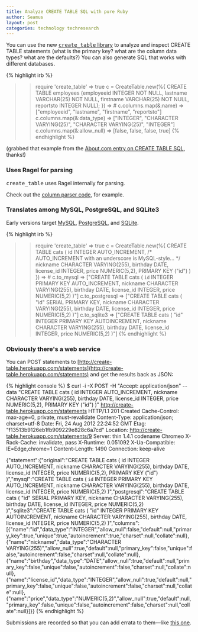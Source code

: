 ```yaml
---
title: Analyze CREATE TABLE SQL with pure Ruby
author: Seamus
layout: post
categories: technology techresearch
---
```


You can use the new [<tt>create_table</tt> library](https://github.com/seamusabshere/create_table) to analyze and inspect CREATE TABLE statements (what is the primary key? what are the column data types? what are the defaults?) You can also generate SQL that works with different databases.

{% highlight irb %}
>> require 'create_table'
=> true
>> c = CreateTable.new(%{
  CREATE TABLE employees
  (employeeid INTEGER NOT NULL,
  lastname VARCHAR(25) NOT NULL,
  firstname VARCHAR(25) NOT NULL,
  reportsto INTEGER NULL); 
})
=> #<CreateTable>
>> c.columns.map(&:name)
=> ["employeeid", "lastname", "firstname", "reportsto"]
>> c.columns.map(&:data_type)
=> ["INTEGER", "CHARACTER VARYING(25)", "CHARACTER VARYING(25)", "INTEGER"]
>> c.columns.map(&:allow_null)
=> [false, false, false, true]
{% endhighlight %}

<!-- more start -->

(grabbed that example from the [About.com entry on CREATE TABLE SQL](http://databases.about.com/od/sql/a/tables_2.htm), thanks!)

### Uses Ragel for parsing

<tt>create_table</tt> uses Ragel internally for parsing.

Check out the [column parser code](https://github.com/seamusabshere/create_table/blob/master/lib/create_table/column.rl), for example.

### Translates among MySQL, PostgreSQL, and SQLite3

Early versions target [MySQL](http://dev.mysql.com/doc/refman/5.1/en/create-table.html), [PostgreSQL](http://www.postgresql.org/docs/9.1/static/sql-createtable.html), and [SQLite](http://www.sqlite.org/lang_createtable.html).

{% highlight irb %}
>> require 'create_table'
=> true
>> c = CreateTable.new(%{
  CREATE TABLE cats (
    id INTEGER AUTO_INCREMENT, /* AUTO_INCREMENT with an underscore is MySQL-style... */
    nickname CHARACTER VARYING(255),
    birthday DATE,
    license_id INTEGER,
    price NUMERIC(5,2),
    PRIMARY KEY ("id")
  )
})
=> #<CreateTable>
>> c.to_mysql
=> ["CREATE TABLE cats ( `id` INTEGER PRIMARY KEY AUTO_INCREMENT, nickname CHARACTER VARYING(255), birthday DATE, license_id INTEGER, price NUMERIC(5,2) )"]
>> c.to_postgresql
=> ["CREATE TABLE cats ( \"id\" SERIAL PRIMARY KEY, nickname CHARACTER VARYING(255), birthday DATE, license_id INTEGER, price NUMERIC(5,2) )"]
>> c.to_sqlite3
=> ["CREATE TABLE cats ( \"id\" INTEGER PRIMARY KEY AUTOINCREMENT, nickname CHARACTER VARYING(255), birthday DATE, license_id INTEGER, price NUMERIC(5,2) )"]
{% endhighlight %}

### Obviously there's a web service

You can POST statements to [http://create-table.herokuapp.com/statements](http://create-table.herokuapp.com/statements) and get the results back as JSON:

{% highlight console %}
$ curl -i -X POST -H "Accept: application/json" --data "CREATE TABLE cats ( id INTEGER AUTO_INCREMENT, nickname CHARACTER VARYING(255), birthday DATE, license_id INTEGER, price NUMERIC(5,2), PRIMARY KEY (\"id\") )" http://create-table.herokuapp.com/statements
HTTP/1.1 201 Created
Cache-Control: max-age=0, private, must-revalidate
Content-Type: application/json; charset=utf-8
Date: Fri, 24 Aug 2012 22:24:52 GMT
Etag: "f13513b9126eb1fb909229e828c6a7cd"
Location: http://create-table.herokuapp.com/statements/9
Server: thin 1.4.1 codename Chromeo
X-Rack-Cache: invalidate, pass
X-Runtime: 0.051092
X-Ua-Compatible: IE=Edge,chrome=1
Content-Length: 1490
Connection: keep-alive

{"statement":{"original":"CREATE TABLE cats ( id INTEGER AUTO_INCREMENT, nickname CHARACTER VARYING(255), birthday DATE, license_id INTEGER, price NUMERIC(5,2), PRIMARY KEY (\"id\") )","mysql":"CREATE TABLE cats ( `id` INTEGER PRIMARY KEY AUTO_INCREMENT, nickname CHARACTER VARYING(255), birthday DATE, license_id INTEGER, price NUMERIC(5,2) )","postgresql":"CREATE TABLE cats ( \"id\" SERIAL PRIMARY KEY, nickname CHARACTER VARYING(255), birthday DATE, license_id INTEGER, price NUMERIC(5,2) )","sqlite3":"CREATE TABLE cats ( \"id\" INTEGER PRIMARY KEY AUTOINCREMENT, nickname CHARACTER VARYING(255), birthday DATE, license_id INTEGER, price NUMERIC(5,2) )","columns":[{"name":"id","data_type":"INTEGER","allow_null":false,"default":null,"primary_key":true,"unique":true,"autoincrement":true,"charset":null,"collate":null},{"name":"nickname","data_type":"CHARACTER VARYING(255)","allow_null":true,"default":null,"primary_key":false,"unique":false,"autoincrement":false,"charset":null,"collate":null},{"name":"birthday","data_type":"DATE","allow_null":true,"default":null,"primary_key":false,"unique":false,"autoincrement":false,"charset":null,"collate":null},{"name":"license_id","data_type":"INTEGER","allow_null":true,"default":null,"primary_key":false,"unique":false,"autoincrement":false,"charset":null,"collate":null},{"name":"price","data_type":"NUMERIC(5,2)","allow_null":true,"default":null,"primary_key":false,"unique":false,"autoincrement":false,"charset":null,"collate":null}]}}
{% endhighlight %}

Submissions are recorded so that you can add errata to them&mdash;like [this one](http://create-table.herokuapp.com/statements/9#disqus_thread).

<!-- more end -->
